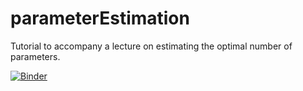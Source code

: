 # parameterEstimation
Tutorial to accompany a lecture on estimating the optimal number of parameters. 




[![Binder](https://mybinder.org/badge_logo.svg)](https://mybinder.org/v2/gh/maikejulie/parameterEstimation/master?filepath=Model%20choice%20and%20parameter%20estimation.ipynb)
